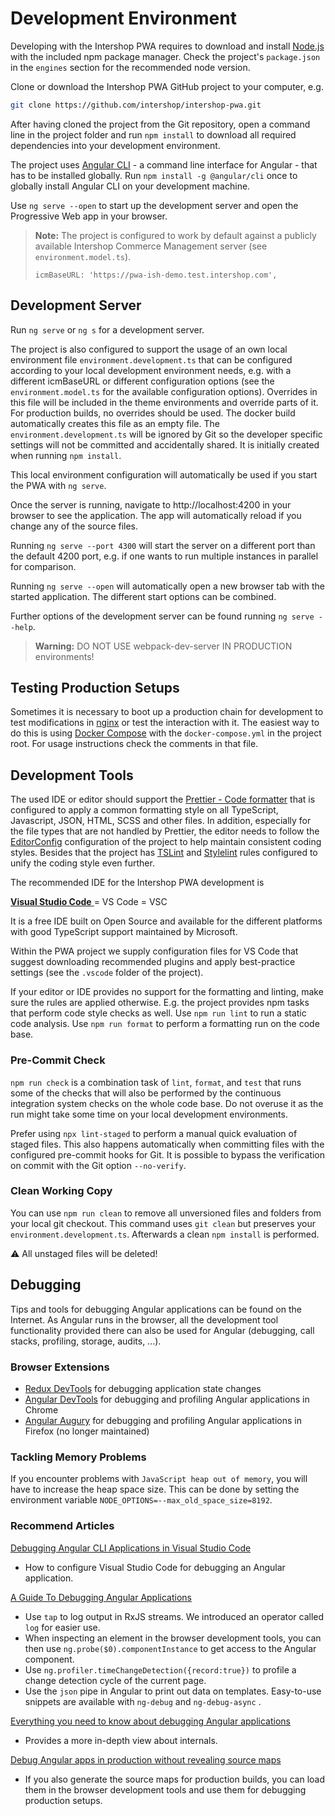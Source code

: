 <!--
kb_guide
kb_pwa
kb_everyone
kb_sync_latest_only
-->

# Development Environment

Developing with the Intershop PWA requires to download and install [Node.js](https://nodejs.org) with the included npm package manager.
Check the project's `package.json` in the `engines` section for the recommended node version.

Clone or download the Intershop PWA GitHub project to your computer, e.g.

```bash
git clone https://github.com/intershop/intershop-pwa.git
```

After having cloned the project from the Git repository, open a command line in the project folder and run `npm install` to download all required dependencies into your development environment.

The project uses [Angular CLI](https://angular.io/cli) - a command line interface for Angular - that has to be installed globally.
Run `npm install -g @angular/cli` once to globally install Angular CLI on your development machine.

Use `ng serve --open` to start up the development server and open the Progressive Web app in your browser.

> **Note:** The project is configured to work by default against a publicly available Intershop Commerce Management server (see `environment.model.ts`).
>
> ```
> icmBaseURL: 'https://pwa-ish-demo.test.intershop.com',
> ```

## Development Server

Run `ng serve` or `ng s` for a development server.

The project is also configured to support the usage of an own local environment file `environment.development.ts` that can be configured according to your local development environment needs, e.g. with a different icmBaseURL or different configuration options (see the `environment.model.ts` for the available configuration options).
Overrides in this file will be included in the theme environments and override parts of it.
For production builds, no overrides should be used.
The docker build automatically creates this file as an empty file.
The `environment.development.ts` will be ignored by Git so the developer specific settings will not be committed and accidentally shared.
It is initially created when running `npm install`.

This local environment configuration will automatically be used if you start the PWA with `ng serve`.

Once the server is running, navigate to http://localhost:4200 in your browser to see the application.
The app will automatically reload if you change any of the source files.

Running `ng serve --port 4300` will start the server on a different port than the default 4200 port, e.g. if one wants to run multiple instances in parallel for comparison.

Running `ng serve --open` will automatically open a new browser tab with the started application.
The different start options can be combined.

Further options of the development server can be found running `ng serve --help`.

> **Warning:** DO NOT USE webpack-dev-server IN PRODUCTION environments!

## Testing Production Setups

Sometimes it is necessary to boot up a production chain for development to test modifications in [nginx](./nginx-startup.md) or test the interaction with it.
The easiest way to do this is using [Docker Compose](https://docs.docker.com/compose/) with the `docker-compose.yml` in the project root.
For usage instructions check the comments in that file.

## Development Tools

The used IDE or editor should support the [Prettier - Code formatter](https://prettier.io) that is configured to apply a common formatting style on all TypeScript, Javascript, JSON, HTML, SCSS and other files.
In addition, especially for the file types that are not handled by Prettier, the editor needs to follow the [EditorConfig](https://editorconfig.org) configuration of the project to help maintain consistent coding styles.
Besides that the project has [TSLint](https://palantir.github.io/tslint/) and [Stylelint](https://stylelint.io) rules configured to unify the coding style even further.

The recommended IDE for the Intershop PWA development is

[**Visual Studio Code** ](https://code.visualstudio.com) = VS Code = VSC

It is a free IDE built on Open Source and available for the different platforms with good TypeScript support maintained by Microsoft.

Within the PWA project we supply configuration files for VS Code that suggest downloading recommended plugins and apply best-practice settings (see the `.vscode` folder of the project).

If your editor or IDE provides no support for the formatting and linting, make sure the rules are applied otherwise.
E.g. the project provides npm tasks that perform code style checks as well.
Use `npm run lint` to run a static code analysis.
Use `npm run format` to perform a formatting run on the code base.

### Pre-Commit Check

`npm run check` is a combination task of `lint`, `format`, and `test` that runs some of the checks that will also be performed by the continuous integration system checks on the whole code base.
Do not overuse it as the run might take some time on your local development environments.

Prefer using `npx lint-staged` to perform a manual quick evaluation of staged files.
This also happens automatically when committing files with the configured pre-commit hooks for Git.
It is possible to bypass the verification on commit with the Git option `--no-verify`.

### Clean Working Copy

You can use `npm run clean` to remove all unversioned files and folders from your local git checkout.
This command uses `git clean` but preserves your `environment.development.ts`.
Afterwards a clean `npm install` is performed.

:warning: All unstaged files will be deleted!

## Debugging

Tips and tools for debugging Angular applications can be found on the Internet.
As Angular runs in the browser, all the development tool functionality provided there can also be used for Angular (debugging, call stacks, profiling, storage, audits, ...).

### Browser Extensions

- [Redux DevTools](https://github.com/reduxjs/redux-devtools) for debugging application state changes
- [Angular DevTools](https://angular.io/guide/devtools) for debugging and profiling Angular applications in Chrome
- [Angular Augury](https://augury.rangle.io/) for debugging and profiling Angular applications in Firefox (no longer maintained)

### Tackling Memory Problems

If you encounter problems with `JavaScript heap out of memory`, you will have to increase the heap space size.
This can be done by setting the environment variable `NODE_OPTIONS=--max_old_space_size=8192`.

### Recommend Articles

[Debugging Angular CLI Applications in Visual Studio Code](https://www.digitalocean.com/community/tutorials/how-to-debug-angular-cli-applications-in-visual-studio-code)

- How to configure Visual Studio Code for debugging an Angular application.

[A Guide To Debugging Angular Applications](https://medium.com/@vamsivempati/a-guide-to-debugging-angular-applications-5a36bd88b4cf)

- Use `tap` to log output in RxJS streams. We introduced an operator called `log` for easier use.
- When inspecting an element in the browser development tools, you can then use `ng.probe($0).componentInstance` to get access to the Angular component.
- Use `ng.profiler.timeChangeDetection({record:true})` to profile a change detection cycle of the current page.
- Use the `json` pipe in Angular to print out data on templates. Easy-to-use snippets are available with `ng-debug` and `ng-debug-async` .

[Everything you need to know about debugging Angular applications](https://indepth.dev/posts/1138/everything-you-need-to-know-about-debugging-angular-applications)

- Provides a more in-depth view about internals.

[Debug Angular apps in production without revealing source maps](https://medium.com/angular-in-depth/debug-angular-apps-in-production-without-revealing-source-maps-ab4a235edd85)

- If you also generate the source maps for production builds, you can load them in the browser development tools and use them for debugging production setups.
